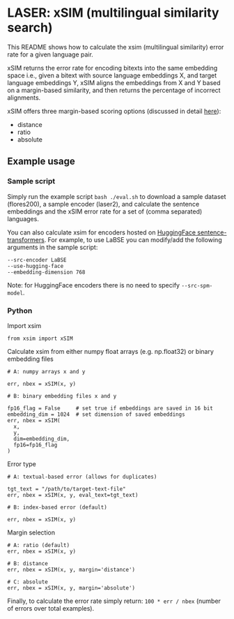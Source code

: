 # LASER: xSIM (multilingual similarity search)

This README shows how to calculate the xsim (multilingual similarity) error rate for a given language pair.

xSIM returns the error rate for encoding bitexts into the same embedding space i.e., given a bitext 
with source language embeddings X, and target language embeddings Y, xSIM aligns the embeddings from 
X and Y based on a margin-based similarity, and then returns the percentage of incorrect alignments.

xSIM offers three margin-based scoring options (discussed in detail [here](https://arxiv.org/pdf/1811.01136.pdf)):
- distance
- ratio
- absolute

## Example usage

### Sample script

Simply run the example script `bash ./eval.sh` to download a sample dataset (flores200), a sample encoder (laser2), 
and calculate the sentence embeddings and the xSIM error rate for a set of (comma separated) languages.

You can also calculate xsim for encoders hosted on [HuggingFace sentence-transformers](https://huggingface.co/sentence-transformers). For example, to use LaBSE you can modify/add the following arguments in the sample script:
```
--src-encoder LaBSE
--use-hugging-face
--embedding-dimension 768
```
Note: for HuggingFace encoders there is no need to specify `--src-spm-model`.

### Python

Import xsim

```
from xsim import xSIM
```
Calculate xsim from either numpy float arrays (e.g. np.float32) or binary embedding files
```
# A: numpy arrays x and y

err, nbex = xSIM(x, y)

# B: binary embedding files x and y

fp16_flag = False     # set true if embeddings are saved in 16 bit
embedding_dim = 1024  # set dimension of saved embeddings
err, nbex = xSIM(
  x, 
  y, 
  dim=embedding_dim, 
  fp16=fp16_flag
)
```
Error type
```
# A: textual-based error (allows for duplicates)

tgt_text = "/path/to/target-text-file"
err, nbex = xSIM(x, y, eval_text=tgt_text)

# B: index-based error (default)

err, nbex = xSIM(x, y)
```
Margin selection
```
# A: ratio (default)
err, nbex = xSIM(x, y)

# B: distance
err, nbex = xSIM(x, y, margin='distance')

# C: absolute
err, nbex = xSIM(x, y, margin='absolute')
```
Finally, to calculate the error rate simply return: `100 * err / nbex` (number of errors over total examples).
